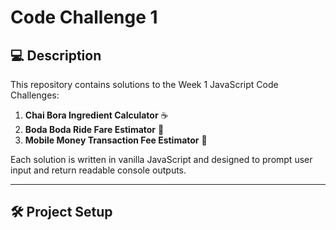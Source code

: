 # Code Challenge 1

## 💻 Description
This repository contains solutions to the Week 1 JavaScript Code Challenges:
1. **Chai Bora Ingredient Calculator** ☕
2. **Boda Boda Ride Fare Estimator** 🛵
3. **Mobile Money Transaction Fee Estimator** 📱

Each solution is written in vanilla JavaScript and designed to prompt user input and return readable console outputs.

---

## 🛠️ Project Setup

